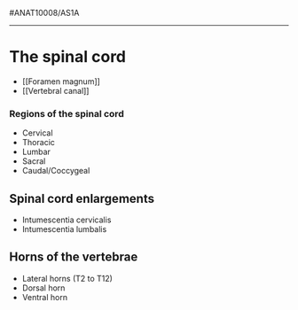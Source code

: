 #ANAT10008/AS1A 

---
# The spinal cord
- [[Foramen magnum]]
- [[Vertebral canal]]

### Regions of the spinal cord
- Cervical
- Thoracic
- Lumbar
- Sacral
- Caudal/Coccygeal

## Spinal cord enlargements
- Intumescentia cervicalis
- Intumescentia lumbalis

## Horns of the vertebrae
- Lateral horns (T2 to T12)
- Dorsal horn
- Ventral horn